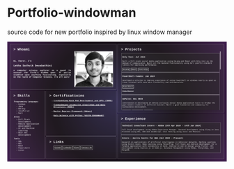 # Portfolio-windowman
source code for new portfolio inspired by linux window manager

![alt text](image.png)